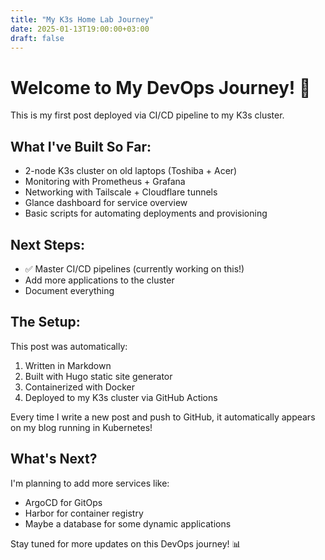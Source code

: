 ```yaml
---
title: "My K3s Home Lab Journey"
date: 2025-01-13T19:00:00+03:00
draft: false
---
```


# Welcome to My DevOps Journey! 🚀

This is my first post deployed via CI/CD pipeline to my K3s cluster.

## What I've Built So Far:

- 2-node K3s cluster on old laptops (Toshiba + Acer)
- Monitoring with Prometheus + Grafana
- Networking with Tailscale + Cloudflare tunnels
- Glance dashboard for service overview
- Basic scripts for automating deployments and provisioning

## Next Steps:

- ✅ Master CI/CD pipelines (currently working on this!)
- Add more applications to the cluster
- Document everything

## The Setup:

This post was automatically:

1. Written in Markdown
2. Built with Hugo static site generator
3. Containerized with Docker
4. Deployed to my K3s cluster via GitHub Actions

Every time I write a new post and push to GitHub, it automatically appears on my blog running in Kubernetes!

## What's Next?

I'm planning to add more services like:

- ArgoCD for GitOps
- Harbor for container registry
- Maybe a database for some dynamic applications

Stay tuned for more updates on this DevOps journey! 📊
